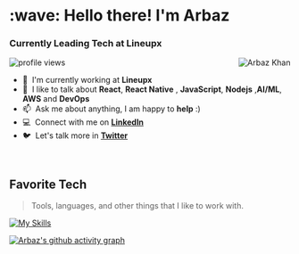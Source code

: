 
<h1 align="left" id="arbaz-title">:wave: Hello there! I'm Arbaz</h1>
<h3 align="left">Currently Leading Tech at Lineupx </h3>

<img alt = "profile views" src="https://komarev.com/ghpvc/?username=arbazkhan971&color=brightgreen">  
<a href="#arbaz-title">
  <img src="https://github-readme-streak-stats.herokuapp.com?user=arbazkhan971&theme=dark&date_format=j%20M%5B%20Y%5D" alt="Arbaz Khan" align="right" />
</a>

- :office: &nbsp;I'm currently working at **Lineupx**
- :speech_balloon: &nbsp;I like to talk about **React**, **React Native** , **JavaScript**, **Nodejs** ,**AI/ML**, **AWS** and **DevOps**
- :mailbox: &nbsp;Ask me about anything, I am happy to **help** :)
- :computer: &nbsp;Connect with me on **[LinkedIn]**
- :bird: &nbsp;Let's talk more in **[Twitter]**

<br>

<h2 align="left" id="arbaz-tech">Favorite Tech</h2>

> Tools, languages, and other things that I like to work with.

[![My Skills](https://skillicons.dev/icons?i=java,kotlin,nodejs,figma&theme=light)](https://skillicons.dev)

[linkedin]: https://www.linkedin.com/in/arbaz-khan-b4b83b125/ "LinkedIn"
[twitter]: https://twitter.com/arb5z "Twitter"
[kaggle]: https://www.kaggle.com/arbazkhan971 "Kaggle"
[![Arbaz's github activity graph](https://activity-graph.herokuapp.com/graph?username=arbazkhan971&theme=react-dark)](https://github.com/arbazkhan971)
